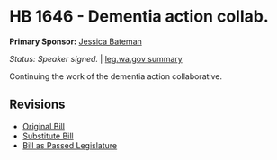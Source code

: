 # HB 1646 - Dementia action collab.
**Primary Sponsor:** [Jessica Bateman](/person/leg/jessica.bateman.md)

*Status: Speaker signed.* | [leg.wa.gov summary](https://app.leg.wa.gov/billsummary?BillNumber=1646&Year=2021)

Continuing the work of the dementia action collaborative.

## Revisions
* [Original Bill](1/)
* [Substitute Bill](S/)
* [Bill as Passed Legislature](S.PL/)